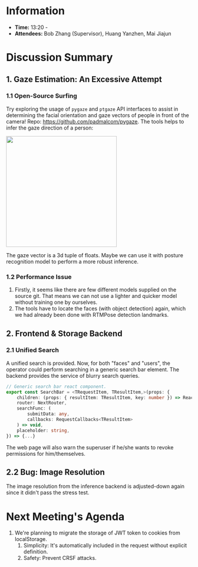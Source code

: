 # Information
- **Time:** 13:20 - 
- **Attendees:** Bob Zhang (Supervisor), Huang Yanzhen, Mai Jiajun
# Discussion Summary

## 1. Gaze Estimation: An Excessive Attempt

### 1.1 Open-Source Surfing
Try exploring the usage of `pygaze` and `ptgaze` API interfaces to assist in determining the facial orientation and gaze vectors of people in front of the camera! Repo: https://github.com/padmalcom/pygaze. The tools helps to infer the gaze direction of a person:

<img src="https://s2.loli.net/2025/04/01/FaRwLgZPXrD1Icb.png" width="300px">

The gaze vector is a 3d tuple of floats. Maybe we can use it with posture recognition model to perform a more robust inference.

### 1.2 Performance Issue
1. Firstly, it seems like there are few different models supplied on the source git. That means we can not use a lighter and quicker model without training one by ourselves.
2. The tools have to locate the faces (with object detection) again, which we had already been done with RTMPose detection landmarks.

## 2. Frontend & Storage Backend
### 2.1 Unified Search
A unified search is provided. Now, for both "faces" and "users", the operator could perform searching in a generic search bar element. The backend provides the service of blurry search queries.

```typescript
// Generic search bar react component.
export const SearchBar = <TRequestItem, TResultItem,>(props: {
    children: (props: { resultItem: TResultItem, key: number }) => React.ReactNode,
    router: NextRouter,
    searchFunc: (
        submitData: any,
        callbacks: RequestCallbacks<TResultItem>
    ) => void,
    placeholder: string,
}) => {...}
```

The web page will also warn the superuser if he/she wants to revoke permissions for him/themselves.
## 2.2 Bug: Image Resolution
The image resolution from the inference backend is adjusted-down again since it didn't pass the stress test.

# Next Meeting's Agenda
1. We're planning to migrate the storage of JWT token to cookies from localStorage.
	1. Simplicity: It's automatically included in the request without explicit definition.
	2. Safety: Prevent CRSF attacks.
